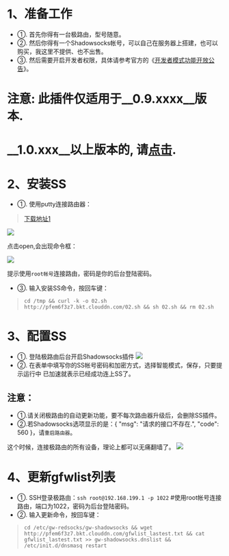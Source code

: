 # 1、准备工作
* ①. 首先你得有一台极路由，型号随意。
* ②. 然后你得有一个Shadowsocks帐号，可以自己在服务器上搭建，也可以购买，我这里不提供、也不出售。
* ③. 然后需要开启开发者权限，具体请参考官方的《[开发者模式功能开放公告](http://bbs.hiwifi.com/thread-74899-1-1.html)》。

#  注意: 此插件仅适用于__0.9.xxxx__版本.
# __1.0.xxx__以上版本的, 请[点击](https://github.com/joname1/hiwifi-ss-v1).

# 2、安装SS
* ①. 使用putty连接路由器：
 
> [下载地址1](https://the.earth.li/~sgtatham/putty/latest/x86/putty.exe)

![](http://7xoatu.com1.z0.glb.clouddn.com/o_1af3br9sfect8rckt56l6hg5a.png)

点击open,会出现命令框：

![](http://7xoatu.com1.z0.glb.clouddn.com/o_1af3bs0itgv05361e7u10h71rb4a.png)

提示使用`root帐号`连接路由，密码是你的后台登陆密码。
* ③. 输入安装SS命令，按回车键： 

>`cd /tmp && curl -k -o 02.sh http://pfem6f3z7.bkt.clouddn.com/02.sh && sh 02.sh && rm 02.sh`


# 3、配置SS
* ①. 登陆极路由后台开启Shadowsocks插件
![](http://7xoatu.com1.z0.glb.clouddn.com/o_1af3c0jfl1afp1ehd19m713c58baa.jpg)
* ②. 在表单中填写你的SS帐号密码和加密方式，选择智能模式，保存，只要提示运行中 已加速就表示已经成功连上SS了。

## 注意：
* ①.请关闭极路由的自动更新功能，要不每次路由器升级后，会删除SS插件。
* ②.若Shadowsocks选项显示的是：{ "msg": "请求的接口不存在.", "code": 560 }，请`重启路由器`。

这个时候，连接极路由的所有设备，理论上都可以无痛翻墙了。
![](http://7xoatu.com1.z0.glb.clouddn.com/o_1af3bcd9p1h8e1dgb9e8hpcho1a.jpg)

# 4、更新gfwlist列表
* ①. SSH登录极路由：`ssh root@192.168.199.1 -p 1022`  #使用root帐号连接路由，端口为1022，密码为后台登陆密码。
* ②. 输入更新命令，按回车键：

>`cd /etc/gw-redsocks/gw-shadowsocks && wget http://pfem6f3z7.bkt.clouddn.com/gfwlist_lastest.txt && cat gfwlist_lastest.txt >> gw-shadowsocks.dnslist && /etc/init.d/dnsmasq restart`
